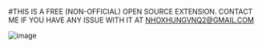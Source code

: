#THIS IS A FREE (NON-OFFICIAL) OPEN SOURCE EXTENSION. CONTACT ME IF YOU HAVE ANY ISSUE WITH IT AT NHOXHUNGVNQ2@GMAIL.COM

![image](https://user-images.githubusercontent.com/26497373/231389094-09fabd14-b9a7-499e-8c47-9042c69ce153.png)
